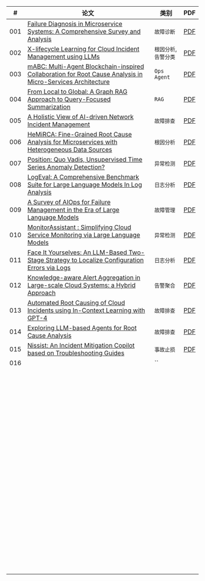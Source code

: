 | #    | 论文                                                         | 类别                  | PDF                                                          |
| ---- | ------------------------------------------------------------ | --------------------- | ------------------------------------------------------------ |
| 001  | [Failure Diagnosis in Microservice Systems: A Comprehensive Survey and Analysis](https://arxiv.org/pdf/2407.01710) | `故障诊断`            | [PDF](./papers/archives/2407.01710v1.pdf)                    |
| 002  | [X-lifecycle Learning for Cloud Incident Management using LLMs](https://arxiv.org/pdf/2404.03662) | `根因分析`,`告警分类` | [PDF](./papers/archives/2404.03662v1.pdf)                    |
| 003  | [mABC: Multi-Agent Blockchain-inspired Collaboration for Root Cause Analysis in Micro-Services Architecture](https://arxiv.org/pdf/2404.12135) | `Ops Agent`           | [PDF](./papers/archives/2404.12135v2.pdf)                    |
| 004  | [From Local to Global: A Graph RAG Approach to Query-Focused Summarization](https://arxiv.org/pdf/2404.16130) | `RAG`                 | [PDF](./papers/archives/2404.16130v1.pdf)                    |
| 005  | [A Holistic View of AI-driven Network Incident Management](https://dl.acm.org/doi/pdf/10.1145/3626111.3628176) | `故障排查`            | [PDF](./papers/archives/3626111.3628176.pdf)                 |
| 006  | [HeMiRCA: Fine-Grained Root Cause Analysis for Microservices with Heterogeneous Data Sources](https://dl.acm.org/doi/pdf/10.1145/3674726) | `根因分析`            | [PDF](./papers/archives/3674726.pdf)                         |
| 007  | [Position: Quo Vadis, Unsupervised Time Series Anomaly Detection?](https://arxiv.org/pdf/2405.02678) | `异常检测`            | [PDF](./papers/archives/2405.02678v3.pdf)                    |
| 008  | [LogEval: A Comprehensive Benchmark Suite for Large Language Models In Log Analysis](https://arxiv.org/pdf/2407.01896) | `日志分析`            | [PDF](./papers/archives/)                                    |
| 009  | [A Survey of AIOps for Failure Management in the Era of Large Language Models](https://arxiv.org/pdf/2406.11213) | `故障管理`            | [PDF](./papers/archives/2406.11213v4.pdf)                    |
| 010  | [MonitorAssistant : Simplifying Cloud Service Monitoring via Large Language Models](https://netman.aiops.org/wp-content/uploads/2024/05/MonitorAssistant_CameraReady-v1.4_submitted.pdf) | `异常检测`            | [PDF](./papers/archives/MonitorAssistant_CameraReady-v1.4_submitted.pdf) |
| 011  | [Face It Yourselves: An LLM-Based Two-Stage Strategy to Localize Configuration Errors via Logs](https://arxiv.org/pdf/2404.00640v2) | `日志分析`            | [PDF](./papers/archives/2404.00640v2.pdf)                    |
| 012  | [Knowledge-aware Alert Aggregation in Large-scale Cloud Systems: a Hybrid Approach](https://arxiv.org/pdf/2403.06485) | `告警聚合`            | [PDF](./papers/archives/2403.06485v1.pdf)                    |
| 013  | [Automated Root Causing of Cloud Incidents using In-Context Learning with GPT-4](https://arxiv.org/pdf/2401.13810) | `故障排查`            | [PDF](./papers/archives/2401.13810v1.pdf)                    |
| 014  | [Exploring LLM-based Agents for Root Cause Analysis](https://arxiv.org/pdf/2403.04123) | `故障排查`            | [PDF](./papers/archives/2403.04123v1.pdf)                    |
| 015  | [Nissist: An Incident Mitigation Copilot based on Troubleshooting Guides](https://arxiv.org/pdf/2402.17531) | `事故止损`            | [PDF](./papers/archives/2402.17531v2.pdf)                    |
| 016  |                                                              | ``                    |                                                              |
|      |                                                              |                       |                                                              |
|      |                                                              |                       |                                                              |
|      |                                                              |                       |                                                              |
|      |                                                              |                       |                                                              |
|      |                                                              |                       |                                                              |
|      |                                                              |                       |                                                              |
|      |                                                              |                       |                                                              |
|      |                                                              |                       |                                                              |
|      |                                                              |                       |                                                              |
|      |                                                              |                       |                                                              |
|      |                                                              |                       |                                                              |
|      |                                                              |                       |                                                              |
|      |                                                              |                       |                                                              |
|      |                                                              |                       |                                                              |
|      |                                                              |                       |                                                              |
|      |                                                              |                       |                                                              |
|      |                                                              |                       |                                                              |
|      |                                                              |                       |                                                              |
|      |                                                              |                       |                                                              |
|      |                                                              |                       |                                                              |
|      |                                                              |                       |                                                              |
|      |                                                              |                       |                                                              |
|      |                                                              |                       |                                                              |
|      |                                                              |                       |                                                              |
|      |                                                              |                       |                                                              |
|      |                                                              |                       |                                                              |
|      |                                                              |                       |                                                              |
|      |                                                              |                       |                                                              |
|      |                                                              |                       |                                                              |
|      |                                                              |                       |                                                              |
|      |                                                              |                       |                                                              |
|      |                                                              |                       |                                                              |
|      |                                                              |                       |                                                              |
|      |                                                              |                       |                                                              |
|      |                                                              |                       |                                                              |
|      |                                                              |                       |                                                              |
|      |                                                              |                       |                                                              |
|      |                                                              |                       |                                                              |
|      |                                                              |                       |                                                              |
|      |                                                              |                       |                                                              |
|      |                                                              |                       |                                                              |
|      |                                                              |                       |                                                              |
|      |                                                              |                       |                                                              |
|      |                                                              |                       |                                                              |
|      |                                                              |                       |                                                              |
|      |                                                              |                       |                                                              |
|      |                                                              |                       |                                                              |
|      |                                                              |                       |                                                              |
|      |                                                              |                       |                                                              |
|      |                                                              |                       |                                                              |
|      |                                                              |                       |                                                              |
|      |                                                              |                       |                                                              |
|      |                                                              |                       |                                                              |
|      |                                                              |                       |                                                              |
|      |                                                              |                       |                                                              |
|      |                                                              |                       |                                                              |
|      |                                                              |                       |                                                              |
|      |                                                              |                       |                                                              |
|      |                                                              |                       |                                                              |
|      |                                                              |                       |                                                              |
|      |                                                              |                       |                                                              |
|      |                                                              |                       |                                                              |
|      |                                                              |                       |                                                              |
|      |                                                              |                       |                                                              |
|      |                                                              |                       |                                                              |
|      |                                                              |                       |                                                              |
|      |                                                              |                       |                                                              |
|      |                                                              |                       |                                                              |
|      |                                                              |                       |                                                              |
|      |                                                              |                       |                                                              |
|      |                                                              |                       |                                                              |
|      |                                                              |                       |                                                              |
|      |                                                              |                       |                                                              |
|      |                                                              |                       |                                                              |
|      |                                                              |                       |                                                              |
|      |                                                              |                       |                                                              |
|      |                                                              |                       |                                                              |
|      |                                                              |                       |                                                              |
|      |                                                              |                       |                                                              |
|      |                                                              |                       |                                                              |
|      |                                                              |                       |                                                              |
|      |                                                              |                       |                                                              |
|      |                                                              |                       |                                                              |
|      |                                                              |                       |                                                              |
|      |                                                              |                       |                                                              |
|      |                                                              |                       |                                                              |
|      |                                                              |                       |                                                              |
|      |                                                              |                       |                                                              |
|      |                                                              |                       |                                                              |
|      |                                                              |                       |                                                              |


